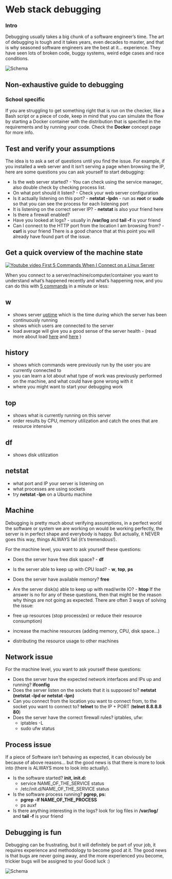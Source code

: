 # Web stack debugging
### Intro
Debugging usually takes a big chunk of a software engineer’s time. The art of debugging is tough and it takes years, even decades to master, and that is why seasoned software engineers are the best at it… experience. They have seen lots of broken code, buggy systems, weird edge cases and race conditions.

![Schema](https://imgur.com/a/ODIZIui.jpeg)

## Non-exhaustive guide to debugging
### School specific
If you are struggling to get something right that is run on the checker, like a Bash script or a piece of code, keep in mind that you can simulate the flow by starting a Docker container with the distribution that is specified in the requirements and by running your code. Check the **Docker** concept page for more info.

## Test and verify your assumptions

The idea is to ask a set of questions until you find the issue. For example, if you installed a web server and it isn’t serving a page when browsing the IP, here are some questions you can ask yourself to start debugging:

* Is the web server started? - You can check using the service manager, also double check by checking process list.
* On what port should it listen? - Check your web server configuration
* Is it actually listening on this port? - **netstat -lpdn** - run as **root** or **sudo** so that you can see the process for each listening port
* It is listening on the correct server IP? - **netstat** is also your friend here
* Is there a firewall enabled?
* Have you looked at logs? - usually in **/var/log** and **tail -f** is your friend
* Can I connect to the HTTP port from the location I am browsing from? - **curl** is your friend
There is a good chance that at this point you will already have found part of the issue.

## Get a quick overview of the machine state

[![Youtube video First 5 Commands When I Connect on a Linux Server](https://img.youtube.com/vi/1_gqlbADaAw/0.jpg)](https://www.youtube.com/watch?v=1_gqlbADaAw)


When you connect to a server/machine/computer/container you want to understand what’s happened recently and what’s happening now, and you can do this with [5 commands](https://www.linux.com/training-tutorials/first-5-commands-when-i-connect-linux-server/) in a minute or less:

## w
* shows server [uptime](https://www.techtarget.com/whatis/definition/uptime-and-downtime) which is the time during which the server has been continuously running
* shows which users are connected to the server
* load average will give you a good sense of the server health - (read more about load [here](https://scoutapm.com/blog/understanding-load-averages) and [here](https://www.brendangregg.com/blog/2017-08-08/linux-load-averages.html) )

## history

* shows which commands were previously run by the user you are currently connected to
* you can learn a lot about what type of work was previously performed on the machine, and what could have gone wrong with it
* where you might want to start your debugging work

## top

* shows what is currently running on this server
* order results by CPU, memory utilization and catch the ones that are resource intensive

## df

* shows disk utilization

## netstat

* what port and IP your server is listening on
* what processes are using sockets
* try **netstat -lpn** on a Ubuntu machine

## Machine

Debugging is pretty much about verifying assumptions, in a perfect world the software or system we are working on would be working perfectly, the server is in perfect shape and everybody is happy. But actually, it NEVER goes this way, things ALWAYS fail (it’s tremendous!).

For the machine level, you want to ask yourself these questions:

* Does the server have free disk space? - **df**
* Is the server able to keep up with CPU load? - **w**, **top**, **ps**
* Does the server have available memory? **free**
* Are the server disk(s) able to keep up with read/write IO? - **htop**
If the answer is no for any of these questions, then that might be the reason why things are not going as expected. There are often 3 ways of solving the issue:

* free up resources (stop process(es) or reduce their resource consumption)
* increase the machine resources (adding memory, CPU, disk space…)
* distributing the resource usage to other machines

## Network issue

For the machine level, you want to ask yourself these questions:

* Does the server have the expected network interfaces and IPs up and running? **ifconfig**
* Does the server listen on the sockets that it is supposed to? **netstat (netstat -lpd or netstat -lpn)**
* Can you connect from the location you want to connect from, to the socket you want to connect to? **telnet** to the IP + PORT (**telnet 8.8.8.8 80**)
* Does the server have the correct firewall rules? iptables, ufw:
	* iptables -L
	* sudo ufw status

## Process issue

If a piece of Software isn’t behaving as expected, it can obviously be because of above reasons… but the good news is that there is more to look into (there is ALWAYS more to look into actually).

* Is the software started? **init, init.d:**
	* service NAME_OF_THE_SERVICE status
	* /etc/init.d/NAME_OF_THE_SERVICE status
* Is the software process running? **pgrep, ps:**
	* **pgrep -lf NAME_OF_THE_PROCESS**
	* ps auxf
* Is there anything interesting in the logs? look for log files in **/var/log/** and **tail -f** is your friend

## Debugging is fun

Debugging can be frustrating, but it will definitely be part of your job, it requires experience and methodology to become good at it. The good news is that bugs are never going away, and the more experienced you become, trickier bugs will be assigned to you! Good luck :)


![Schema](https://imgur.com/NvHY9gL.gif)

